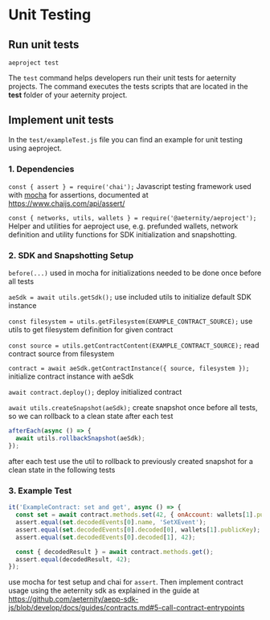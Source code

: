 # Unit Testing

## Run unit tests

```text
aeproject test
```

The `test` command helps developers run their unit tests for aeternity projects. The command executes the tests scripts that are located in the **test** folder of your aeternity project. 

## Implement unit tests

In the `test/exampleTest.js` file you can find an example for unit testing using aeproject.

### 1. Dependencies

`const { assert } = require('chai');`
Javascript testing framework used with [mocha](https://mochajs.org/) for assertions, documented at https://www.chaijs.com/api/assert/

`const { networks, utils, wallets } = require('@aeternity/aeproject');` Helper and utilities for aeproject use, e.g. prefunded wallets, network definition and utility functions for SDK initialization and snapshotting.

### 2. SDK and Snapshotting Setup

`before(...)` used in mocha for initializations needed to be done once before all tests

`aeSdk = await utils.getSdk();` use included utils to initialize default SDK instance

`const filesystem = utils.getFilesystem(EXAMPLE_CONTRACT_SOURCE);` use utils to get filesystem definition for given contract

`const source = utils.getContractContent(EXAMPLE_CONTRACT_SOURCE);` read contract source from filesystem

`contract = await aeSdk.getContractInstance({ source, filesystem });` initialize contract instance with aeSdk

`await contract.deploy();` deploy initialized contract

`await utils.createSnapshot(aeSdk);` create snapshot once before all tests, so we can rollback to a clean state after each test

```javascript
afterEach(async () => {
  await utils.rollbackSnapshot(aeSdk);
});
```

after each test use the util to rollback to previously created snapshot for a clean state in the following tests

### 3. Example Test

```javascript
it('ExampleContract: set and get', async () => {
  const set = await contract.methods.set(42, { onAccount: wallets[1].publicKey });
  assert.equal(set.decodedEvents[0].name, 'SetXEvent');
  assert.equal(set.decodedEvents[0].decoded[0], wallets[1].publicKey);
  assert.equal(set.decodedEvents[0].decoded[1], 42);

  const { decodedResult } = await contract.methods.get();
  assert.equal(decodedResult, 42);
});
```

use mocha for test setup and chai for `assert`. Then implement contract usage using the aeternity sdk as explained in the guide at https://github.com/aeternity/aepp-sdk-js/blob/develop/docs/guides/contracts.md#5-call-contract-entrypoints

